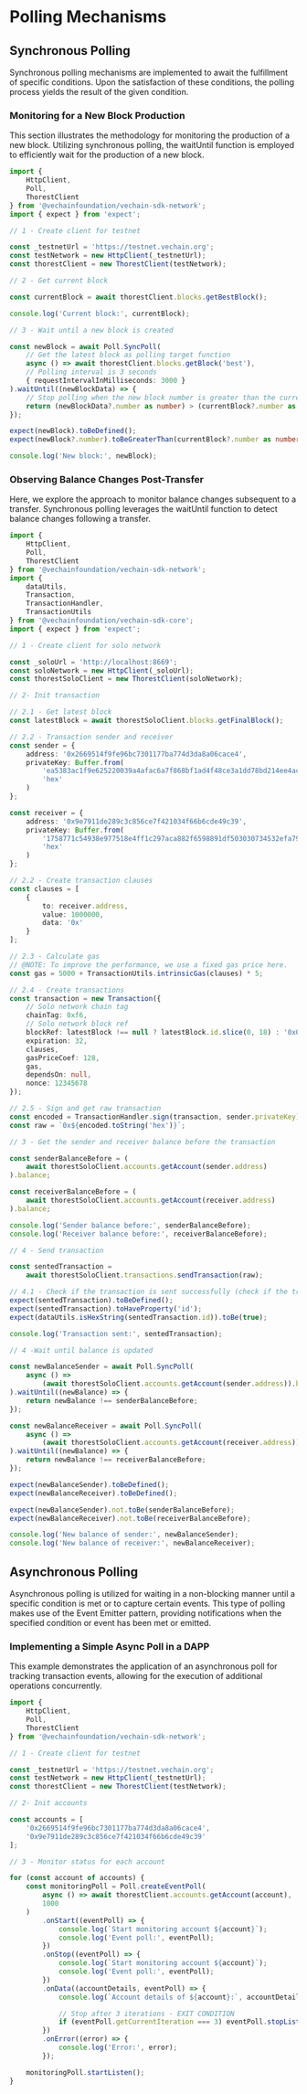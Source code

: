# Polling Mechanisms

## Synchronous Polling

Synchronous polling mechanisms are implemented to await the fulfillment of specific conditions. Upon the satisfaction of these conditions, the polling process yields the result of the given condition.

### Monitoring for a New Block Production
This section illustrates the methodology for monitoring the production of a new block. Utilizing synchronous polling, the waitUntil function is employed to efficiently wait for the production of a new block.

```typescript { name=sync-poll-wait-new-block, category=example }
import {
    HttpClient,
    Poll,
    ThorestClient
} from '@vechainfoundation/vechain-sdk-network';
import { expect } from 'expect';

// 1 - Create client for testnet

const _testnetUrl = 'https://testnet.vechain.org';
const testNetwork = new HttpClient(_testnetUrl);
const thorestClient = new ThorestClient(testNetwork);

// 2 - Get current block

const currentBlock = await thorestClient.blocks.getBestBlock();

console.log('Current block:', currentBlock);

// 3 - Wait until a new block is created

const newBlock = await Poll.SyncPoll(
    // Get the latest block as polling target function
    async () => await thorestClient.blocks.getBlock('best'),
    // Polling interval is 3 seconds
    { requestIntervalInMilliseconds: 3000 }
).waitUntil((newBlockData) => {
    // Stop polling when the new block number is greater than the current block number
    return (newBlockData?.number as number) > (currentBlock?.number as number);
});

expect(newBlock).toBeDefined();
expect(newBlock?.number).toBeGreaterThan(currentBlock?.number as number);

console.log('New block:', newBlock);

```

### Observing Balance Changes Post-Transfer
Here, we explore the approach to monitor balance changes subsequent to a transfer. Synchronous polling leverages the waitUntil function to detect balance changes following a transfer.

```typescript { name=sync-poll-wait-balance-update, category=example }
import {
    HttpClient,
    Poll,
    ThorestClient
} from '@vechainfoundation/vechain-sdk-network';
import {
    dataUtils,
    Transaction,
    TransactionHandler,
    TransactionUtils
} from '@vechainfoundation/vechain-sdk-core';
import { expect } from 'expect';

// 1 - Create client for solo network

const _soloUrl = 'http://localhost:8669';
const soloNetwork = new HttpClient(_soloUrl);
const thorestSoloClient = new ThorestClient(soloNetwork);

// 2- Init transaction

// 2.1 - Get latest block
const latestBlock = await thorestSoloClient.blocks.getFinalBlock();

// 2.2 - Transaction sender and receiver
const sender = {
    address: '0x2669514f9fe96bc7301177ba774d3da8a06cace4',
    privateKey: Buffer.from(
        'ea5383ac1f9e625220039a4afac6a7f868bf1ad4f48ce3a1dd78bd214ee4ace5',
        'hex'
    )
};

const receiver = {
    address: '0x9e7911de289c3c856ce7f421034f66b6cde49c39',
    privateKey: Buffer.from(
        '1758771c54938e977518e4ff1c297aca882f6598891df503030734532efa790e',
        'hex'
    )
};

// 2.2 - Create transaction clauses
const clauses = [
    {
        to: receiver.address,
        value: 1000000,
        data: '0x'
    }
];

// 2.3 - Calculate gas
// @NOTE: To improve the performance, we use a fixed gas price here.
const gas = 5000 + TransactionUtils.intrinsicGas(clauses) * 5;

// 2.4 - Create transactions
const transaction = new Transaction({
    // Solo network chain tag
    chainTag: 0xf6,
    // Solo network block ref
    blockRef: latestBlock !== null ? latestBlock.id.slice(0, 18) : '0x0',
    expiration: 32,
    clauses,
    gasPriceCoef: 128,
    gas,
    dependsOn: null,
    nonce: 12345678
});

// 2.5 - Sign and get raw transaction
const encoded = TransactionHandler.sign(transaction, sender.privateKey).encoded;
const raw = `0x${encoded.toString('hex')}`;

// 3 - Get the sender and receiver balance before the transaction

const senderBalanceBefore = (
    await thorestSoloClient.accounts.getAccount(sender.address)
).balance;

const receiverBalanceBefore = (
    await thorestSoloClient.accounts.getAccount(receiver.address)
).balance;

console.log('Sender balance before:', senderBalanceBefore);
console.log('Receiver balance before:', receiverBalanceBefore);

// 4 - Send transaction

const sentedTransaction =
    await thorestSoloClient.transactions.sendTransaction(raw);

// 4.1 - Check if the transaction is sent successfully (check if the transaction id is a valid hex string)
expect(sentedTransaction).toBeDefined();
expect(sentedTransaction).toHaveProperty('id');
expect(dataUtils.isHexString(sentedTransaction.id)).toBe(true);

console.log('Transaction sent:', sentedTransaction);

// 4 -Wait until balance is updated

const newBalanceSender = await Poll.SyncPoll(
    async () =>
        (await thorestSoloClient.accounts.getAccount(sender.address)).balance
).waitUntil((newBalance) => {
    return newBalance !== senderBalanceBefore;
});

const newBalanceReceiver = await Poll.SyncPoll(
    async () =>
        (await thorestSoloClient.accounts.getAccount(receiver.address)).balance
).waitUntil((newBalance) => {
    return newBalance !== receiverBalanceBefore;
});

expect(newBalanceSender).toBeDefined();
expect(newBalanceReceiver).toBeDefined();

expect(newBalanceSender).not.toBe(senderBalanceBefore);
expect(newBalanceReceiver).not.toBe(receiverBalanceBefore);

console.log('New balance of sender:', newBalanceSender);
console.log('New balance of receiver:', newBalanceReceiver);

```

## Asynchronous Polling

Asynchronous polling is utilized for waiting in a non-blocking manner until a specific condition is met or to capture certain events. This type of polling makes use of the Event Emitter pattern, providing notifications when the specified condition or event has been met or emitted.

### Implementing a Simple Async Poll in a DAPP
This example demonstrates the application of an asynchronous poll for tracking transaction events, allowing for the execution of additional operations concurrently.

```typescript { name=event-poll-dapp, category=example }
import {
    HttpClient,
    Poll,
    ThorestClient
} from '@vechainfoundation/vechain-sdk-network';

// 1 - Create client for testnet

const _testnetUrl = 'https://testnet.vechain.org';
const testNetwork = new HttpClient(_testnetUrl);
const thorestClient = new ThorestClient(testNetwork);

// 2- Init accounts

const accounts = [
    '0x2669514f9fe96bc7301177ba774d3da8a06cace4',
    '0x9e7911de289c3c856ce7f421034f66b6cde49c39'
];

// 3 - Monitor status for each account

for (const account of accounts) {
    const monitoringPoll = Poll.createEventPoll(
        async () => await thorestClient.accounts.getAccount(account),
        1000
    )
        .onStart((eventPoll) => {
            console.log(`Start monitoring account ${account}`);
            console.log('Event poll:', eventPoll);
        })
        .onStop((eventPoll) => {
            console.log(`Start monitoring account ${account}`);
            console.log('Event poll:', eventPoll);
        })
        .onData((accountDetails, eventPoll) => {
            console.log(`Account details of ${account}:`, accountDetails);

            // Stop after 3 iterations - EXIT CONDITION
            if (eventPoll.getCurrentIteration === 3) eventPoll.stopListen();
        })
        .onError((error) => {
            console.log('Error:', error);
        });

    monitoringPoll.startListen();
}

```




